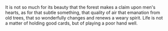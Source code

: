 It is not so much for its beauty that the forest makes a claim upon men's hearts, as for that subtle something, that quality of air that emanation from old trees, that so wonderfully changes and renews a weary spirit.
Life is not a matter of holding good cards, but of playing a poor hand well.

